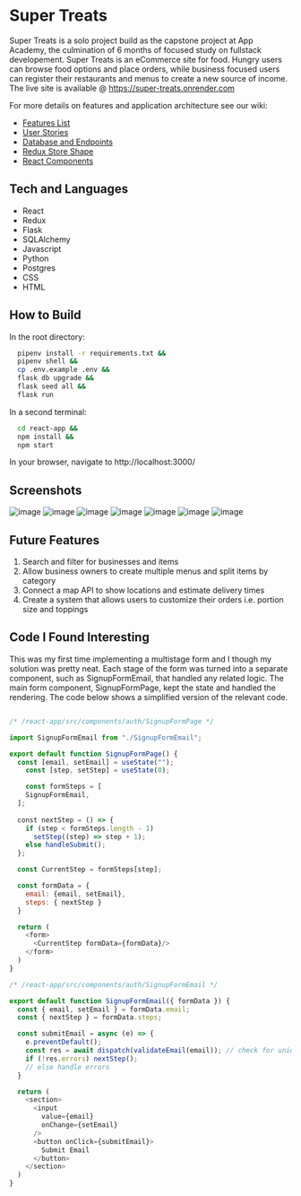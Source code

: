 # Super Treats

Super Treats is a solo project build as the capstone project at App Academy, the
culmination of 6 months of focused study on fullstack developement. Super Treats
is an eCommerce site for food. Hungry users can browse food options and place
orders, while business focused users can register their restaurants and menus to
create a new source of income. The live site is available @ https://super-treats.onrender.com

For more details on features and application architecture see our wiki:

- [Features List](https://github.com/Somorovd/appacademy-super-treats-capstone/wiki/Feature-List)
- [User Stories](https://github.com/Somorovd/appacademy-super-treats-capstone/wiki/User-Stories)
- [Database and Endpoints](https://github.com/Somorovd/appacademy-super-treats-capstone/wiki/Database-and-Endpoints)
- [Redux Store Shape](https://github.com/Somorovd/appacademy-super-treats-capstone/wiki/Redux-Store-Shape)
- [React Components](https://github.com/Somorovd/appacademy-super-treats-capstone/wiki/React-Components)

## Tech and Languages

- React
- Redux
- Flask
- SQLAlchemy
- Javascript
- Python
- Postgres
- CSS
- HTML

## How to Build

In the root directory:

```bash
  pipenv install -r requirements.txt &&
  pipenv shell &&
  cp .env.example .env &&
  flask db upgrade &&
  flask seed all &&
  flask run
```

In a second terminal:

```bash
  cd react-app &&
  npm install &&
  npm start
```

In your browser, navigate to http://localhost:3000/

## Screenshots

![image](https://github.com/Somorovd/appacademy-super-treats-capstone/assets/18534469/c9de766c-4b0d-40fe-affd-8a5d9a8f7241)
![image](https://github.com/Somorovd/appacademy-super-treats-capstone/assets/18534469/fde866b5-32bf-47d0-9745-b1c90b1b3473)
![image](https://github.com/Somorovd/appacademy-super-treats-capstone/assets/18534469/7c790b16-c260-4d19-a37d-c286cf40de22)
![image](https://github.com/Somorovd/appacademy-super-treats-capstone/assets/18534469/8ee9fc22-a358-492e-8bfd-831731ca50f8)
![image](https://github.com/Somorovd/appacademy-super-treats-capstone/assets/18534469/0e8d2952-6c84-4723-9f36-d08a0450e059)
![image](https://github.com/Somorovd/appacademy-super-treats-capstone/assets/18534469/7710382c-1b38-4b46-bda0-6f24ca79cf6d)
![image](https://github.com/Somorovd/appacademy-super-treats-capstone/assets/18534469/9e0477c2-6360-402f-9eef-972b79688751)

## Future Features

1. Search and filter for businesses and items
2. Allow business owners to create multiple menus and split items by category
3. Connect a map API to show locations and estimate delivery times
4. Create a system that allows users to customize their orders i.e. portion size and toppings

## Code I Found Interesting

This was my first time implementing a multistage form and I though my solution was pretty neat. Each stage of the form was 
turned into a separate component, such as SignupFormEmail, that handled any related logic. The main form component, SignupFormPage, kept the state
and handled the rendering. The code below shows a simplified version of the relevant code.

```javascript

/* /react-app/src/components/auth/SignupFormPage */

import SignupFormEmail from "./SignupFormEmail";

export default function SignupFormPage() {
  const [email, setEmail] = useState(""); 
	const [step, setStep] = useState(0);

	const formSteps = [    
  	SignupFormEmail,
  ];
  
  const nextStep = () => {
    if (step < formSteps.length - 1) 
      setStep((step) => step + 1);
    else handleSubmit();
  };

  const CurrentStep = formSteps[step];

  const formData = {
    email: {email, setEmail},
    steps: { nextStep }
  }

  return (
    <form>
      <CurrentStep formData={formData}/>
    </form>
  )
}
```


```javascript
/* /react-app/src/components/auth/SignupFormEmail */

export default function SignupFormEmail({ formData }) {
  const { email, setEmail } = formData.email;
  const { nextStep } = formData.steps;

  const submitEmail = async (e) => {
    e.preventDefault();
    const res = await dispatch(validateEmail(email)); // check for uniqueness on the backend
    if (!res.errors) nextStep();
    // else handle errors
  }

  return (
    <section>
      <input
        value={email}
        onChange={setEmail}
      />
      <button onClick={submitEmail}>
        Submit Email
      </button> 
    </section>
  )
}
```
